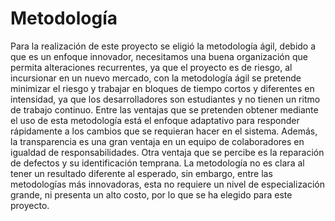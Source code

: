 # Metodología
Para la realización de este proyecto se eligió la metodología ágil, debido a que es un enfoque innovador, necesitamos una buena organización que permita alteraciones recurrentes, ya que el proyecto es de riesgo, al incursionar en un nuevo mercado, con la metodología ágil se pretende minimizar el riesgo y trabajar en bloques de tiempo cortos y diferentes en intensidad, ya que los desarrolladores son estudiantes y no tienen un ritmo de trabajo continuo.
Entre las ventajas que se pretenden obtener mediante el uso de esta metodología está el enfoque adaptativo para responder rápidamente a los cambios que se requieran hacer en el sistema. Además, la transparencia es una gran ventaja en un equipo de colaboradores en igualdad de responsabilidades. Otra ventaja que se percibe es la reparación de defectos y su identificación temprana.
La metodología no es clara al tener un resultado diferente al esperado, sin embargo, entre las metodologías más innovadoras, esta no requiere un nivel de especialización grande, ni presenta un alto costo, por lo que se ha elegido para este proyecto.
